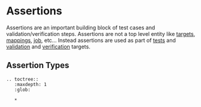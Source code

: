 # Assertions

Assertions are an important building block of test cases and validation/verification steps. Assertions are not a top
level entity like [targets](../target/index.md), [mappings](../mapping/index.md), [job](../job/index.md), etc... Instead
assertions are used as part of [tests](../test/index.md) and [validation](../target/validate.md) and 
[verification](../target/verify.md) targets.

## Assertion Types
```eval_rst
.. toctree::
   :maxdepth: 1
   :glob:

   *
```
